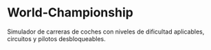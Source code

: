 # World-Championship
Simulador de carreras de coches con niveles de dificultad aplicables, circuitos y pilotos desbloqueables.
